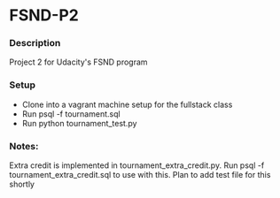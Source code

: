 # FSND-P2

### Description
Project 2 for Udacity's FSND program

### Setup
- Clone into a vagrant machine setup for the fullstack class
- Run psql -f tournament.sql
- Run python tournament_test.py

### Notes:
Extra credit is implemented in tournament_extra_credit.py. Run psql -f tournament_extra_credit.sql to use with this. Plan to add test file for this shortly

